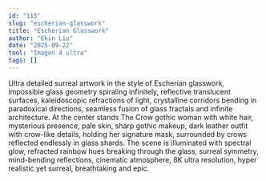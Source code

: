 ```yaml
---
id: "115"
slug: "escherian-glasswork"
title: "Escherian Glasswork"
author: "Ekin Liu"
date: "2025-09-22"
tool: "Imagen 4 ultra"
tags: []
---
```


Ultra detailed surreal artwork in the style of Escherian glasswork, impossible glass geometry spiraling infinitely, reflective translucent surfaces, kaleidoscopic refractions of light, crystalline corridors bending in paradoxical directions, seamless fusion of glass fractals and infinite architecture. At the center stands The Crow gothic woman with white hair, mysterious presence, pale skin, sharp gothic makeup, dark leather outfit with crow-like details, holding her signature mask, surrounded by crows reflected endlessly in glass shards. The scene is illuminated with spectral glow, refracted rainbow hues breaking through the glass, surreal symmetry, mind-bending reflections, cinematic atmosphere, 8K ultra resolution, hyper realistic yet surreal, breathtaking and epic.
